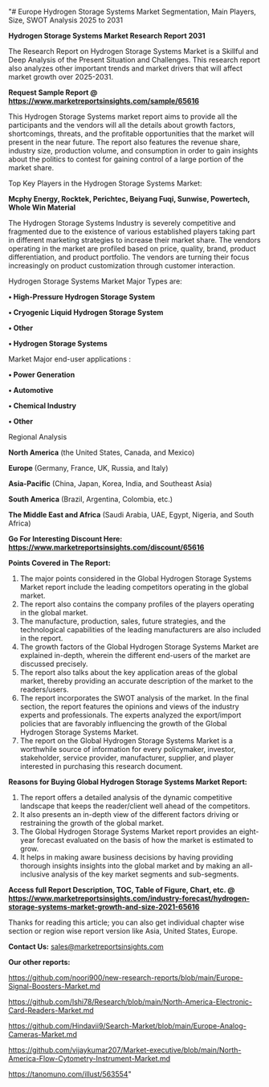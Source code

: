 "# Europe Hydrogen Storage Systems Market Segmentation, Main Players, Size, SWOT Analysis 2025 to 2031

<strong>Hydrogen Storage Systems Market Research Report 2031</strong>

The Research Report on Hydrogen Storage Systems Market is a Skillful and Deep Analysis of the Present Situation and Challenges. This research report also analyzes other important trends and market drivers that will affect market growth over 2025-2031.

<strong>Request Sample Report @ <a href=https://www.marketreportsinsights.com/sample/65616>https://www.marketreportsinsights.com/sample/65616</a></strong>

This Hydrogen Storage Systems market report aims to provide all the participants and the vendors will all the details about growth factors, shortcomings, threats, and the profitable opportunities that the market will present in the near future. The report also features the revenue share, industry size, production volume, and consumption in order to gain insights about the politics to contest for gaining control of a large portion of the market share.

Top Key Players in the Hydrogen Storage Systems Market:

<strong>Mcphy Energy, Rocktek, Perichtec, Beiyang Fuqi, Sunwise, Powertech, Whole Win Material</strong>

The Hydrogen Storage Systems Industry is severely competitive and fragmented due to the existence of various established players taking part in different marketing strategies to increase their market share. The vendors operating in the market are profiled based on price, quality, brand, product differentiation, and product portfolio. The vendors are turning their focus increasingly on product customization through customer interaction.

Hydrogen Storage Systems Market Major Types are:

<strong>• High-Pressure Hydrogen Storage System

• Cryogenic Liquid Hydrogen Storage System

• Other

• Hydrogen Storage Systems</strong>

Market Major end-user applications :

<strong>• Power Generation

• Automotive

• Chemical Industry

• Other</strong>

Regional Analysis

</u><strong><b>North America</b></strong> (the United States, Canada, and Mexico)

<strong><b>Europe </b></strong>(Germany, France, UK, Russia, and Italy)

<strong><b>Asia-Pacific</b></strong> (China, Japan, Korea, India, and Southeast Asia)

<strong><b>South America</b></strong> (Brazil, Argentina, Colombia, etc.)

<strong><b>The Middle East and Africa</b></strong> (Saudi Arabia, UAE, Egypt, Nigeria, and South Africa)

<strong>Go For Interesting Discount Here: <a href=https://www.marketreportsinsights.com/discount/65616>https://www.marketreportsinsights.com/discount/65616</a></strong>

<strong>Points Covered in The Report:</strong>
<ol>
  <li>The major points considered in the Global Hydrogen Storage Systems Market report include the leading competitors operating in the global market.</li>
  <li>The report also contains the company profiles of the players operating in the global market.</li>
  <li>The manufacture, production, sales, future strategies, and the technological capabilities of the leading manufacturers are also included in the report.</li>
  <li>The growth factors of the Global Hydrogen Storage Systems Market are explained in-depth, wherein the different end-users of the market are discussed precisely.</li>
  <li>The report also talks about the key application areas of the global market, thereby providing an accurate description of the market to the readers/users.</li>
  <li>The report incorporates the SWOT analysis of the market. In the final section, the report features the opinions and views of the industry experts and professionals. The experts analyzed the export/import policies that are favorably influencing the growth of the Global Hydrogen Storage Systems Market.</li>
  <li>The report on the Global Hydrogen Storage Systems Market is a worthwhile source of information for every policymaker, investor, stakeholder, service provider, manufacturer, supplier, and player interested in purchasing this research document.</li>
</ol>
<strong>Reasons for Buying Global Hydrogen Storage Systems Market Report:</strong>

<ol>
  <li>The report offers a detailed analysis of the dynamic competitive landscape that keeps the reader/client well ahead of the competitors.</li>
  <li>It also presents an in-depth view of the different factors driving or restraining the growth of the global market.</li>
  <li>The Global Hydrogen Storage Systems Market report provides an eight-year forecast evaluated on the basis of how the market is estimated to grow.</li>
  <li>It helps in making aware business decisions by having providing thorough insights insights into the global market and by making an all-inclusive analysis of the key market segments and sub-segments.</li>
</ol>
<strong>Access full Report Description, TOC, Table of Figure, Chart, etc. @ <a href=https://www.marketreportsinsights.com/industry-forecast/hydrogen-storage-systems-market-growth-and-size-2021-65616>https://www.marketreportsinsights.com/industry-forecast/hydrogen-storage-systems-market-growth-and-size-2021-65616</a></strong>


Thanks for reading this article; you can also get individual chapter wise section or region wise report version like Asia, United States, Europe.

<strong>Contact Us:</strong>
sales@marketreportsinsights.com

<strong>Our other reports:</strong>

<a href=https://github.com/noori900/new-research-reports/blob/main/Europe-Signal-Boosters-Market.md>https://github.com/noori900/new-research-reports/blob/main/Europe-Signal-Boosters-Market.md</a>

<a href=https://github.com/Ishi78/Research/blob/main/North-America-Electronic-Card-Readers-Market.md>https://github.com/Ishi78/Research/blob/main/North-America-Electronic-Card-Readers-Market.md</a>

<a href=https://github.com/Hindavii9/Search-Market/blob/main/Europe-Analog-Cameras-Market.md>https://github.com/Hindavii9/Search-Market/blob/main/Europe-Analog-Cameras-Market.md</a>

<a href=https://github.com/vijaykumar207/Market-executive/blob/main/North-America-Flow-Cytometry-Instrument-Market.md>https://github.com/vijaykumar207/Market-executive/blob/main/North-America-Flow-Cytometry-Instrument-Market.md</a>

<a href=https://tanomuno.com/illust/563554>https://tanomuno.com/illust/563554</a>"
